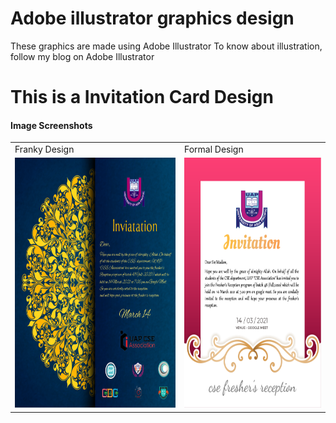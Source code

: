 # Adobe illustrator graphics design
 These graphics are made using Adobe Illustrator  To know about illustration, follow my blog on Adobe Illustrator


# This is a Invitation Card Design


#### Image Screenshots

<table>
  <tr>
    <td>Franky Design</td>
     <td>Formal Design</td>
  </tr>
  <tr>
    <td><img src="https://github.com/Rayhan1996/Adobe-illustrator-graphics-design/blob/main/Invitation%20Card%20Design/Invitation%20Card%20%5BFranky%20design%5D.png" width="380"       height="400"></td>
    <td><img src="https://github.com/Rayhan1996/Adobe-illustrator-graphics-design/blob/main/Invitation%20Card%20Design/Invitation%20Card%20%5Bformal%20design%5D.png" width="320" height="400"></td>
  </tr>
 </table>




